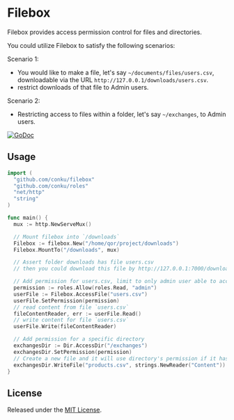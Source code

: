 # Filebox

Filebox provides access permission control for files and directories.

You could utilize Filebox to satisfy the following scenarios:

Scenario 1:

* You would like to make a file, let's say `~/documents/files/users.csv`, downloadable via  the URL `http://127.0.0.1/downloads/users.csv`.
* restrict downloads of that file to Admin users.

Scenario 2:

* Restricting access to files within a folder, let's say `~/exchanges`, to Admin users.

[![GoDoc](https://godoc.org/github.com/conku/filebox?status.svg)](https://godoc.org/github.com/conku/filebox)

## Usage

```go
import (
  "github.com/conku/filebox"
  "github.com/conku/roles"
  "net/http"
  "string"
)

func main() {
  mux := http.NewServeMux()

  // Mount filebox into `/downloads`
  Filebox := filebox.New("/home/qor/project/downloads")
  Filebox.MountTo("/downloads", mux)

  // Assert folder downloads has file users.csv
  // then you could download this file by http://127.0.0.1:7000/downloads/users.csv

  // Add permission for users.csv, limit to only admin user able to access
  permission := roles.Allow(roles.Read, "admin")
  userFile := Filebox.AccessFile("users.csv")
  userFile.SetPermission(permission)
  // read content from file `users.csv`
  fileContentReader, err := userFile.Read()
  // write content for file `users.csv`
  userFile.Write(fileContentReader)

  // Add permission for a specific directory
  exchangesDir := Dir.AccessDir("/exchanges")
  exchangesDir.SetPermission(permission)
  // Create a new file and it will use directory's permission if it hasn't define its own
  exchangesDir.WriteFile("products.csv", strings.NewReader("Content"))
}
```

## License

Released under the [MIT License](http://opensource.org/licenses/MIT).
